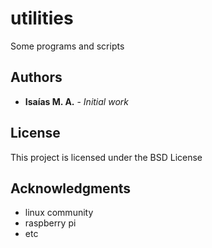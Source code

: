 # utilities

Some programs and scripts

## Authors

* **Isaías M. A.** - *Initial work*

## License

This project is licensed under the BSD License

## Acknowledgments

* linux community
* raspberry pi
* etc

